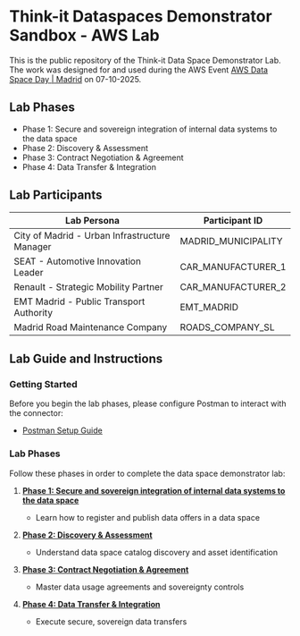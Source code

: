 # Think-it Dataspaces Demonstrator Sandbox - AWS Lab

This is the public repository of the Think-it Data Space Demonstrator Lab. The work was designed for and used during the AWS Event [AWS Data Space Day | Madrid](https://aws-experience.com/emea/iberia/e/e571d/aws-data-space-day--madrid) on 07-10-2025.

## Lab Phases

- Phase 1: Secure and sovereign integration of internal data systems to the data space
- Phase 2: Discovery & Assessment
- Phase 3: Contract Negotiation & Agreement
- Phase 4: Data Transfer & Integration

## Lab Participants

| Lab Persona                                   | Participant ID          |
|-----------------------------------------------|-------------------------|
| City of Madrid - Urban Infrastructure Manager | MADRID_MUNICIPALITY     |
| SEAT - Automotive Innovation Leader           | CAR_MANUFACTURER_1      |
| Renault - Strategic Mobility Partner          | CAR_MANUFACTURER_2      |
| EMT Madrid - Public Transport Authority       | EMT_MADRID              |
| Madrid Road Maintenance Company               | ROADS_COMPANY_SL        |

## Lab Guide and Instructions

### Getting Started

Before you begin the lab phases, please configure Postman to interact with the connector:

- [Postman Setup Guide](./docs/getting-started-postman-setup.md)

### Lab Phases

Follow these phases in order to complete the data space demonstrator lab:

1. **[Phase 1: Secure and sovereign integration of internal data systems to the data space](./docs/instructions_phase-1.md)**
   - Learn how to register and publish data offers in a data space

2. **[Phase 2: Discovery & Assessment](./docs/instructions_phase-2.md)**
   - Understand data space catalog discovery and asset identification

3. **[Phase 3: Contract Negotiation & Agreement](./docs/instructions_phase-3.md)**
   - Master data usage agreements and sovereignty controls

4. **[Phase 4: Data Transfer & Integration](./docs/instructions_phase-4.md)**
   - Execute secure, sovereign data transfers

